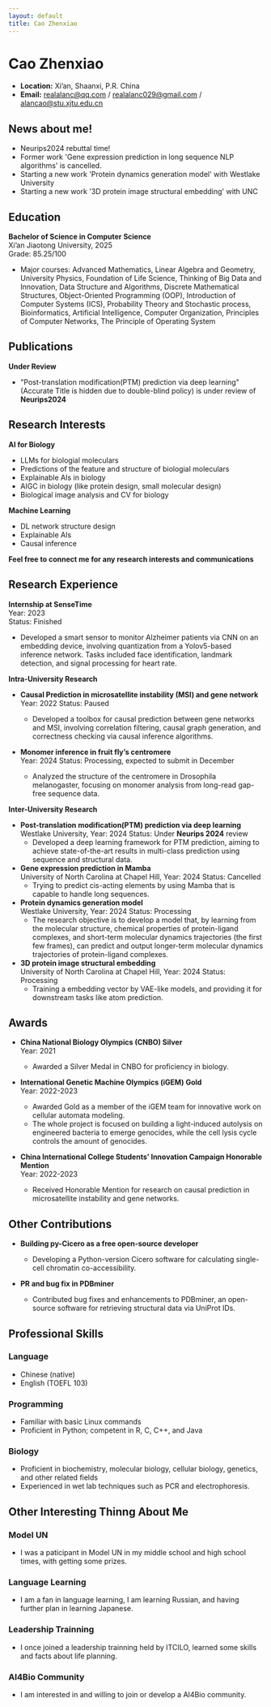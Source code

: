 ```yaml
---
layout: default
title: Cao Zhenxiao
---
```


# Cao Zhenxiao

- **Location:** Xi’an, Shaanxi, P.R. China
- **Email:** realalanc@qq.com / realalanc029@gmail.com / alancao@stu.xjtu.edu.cn
  
## News about me!
- Neurips2024 rebuttal time!
- Former work 'Gene expression prediction in long sequence NLP algorithms' is cancelled.
- Starting a new work 'Protein dynamics generation model' with Westlake University
- Starting a new work '3D protein image structural embedding' with UNC


## Education

**Bachelor of Science in Computer Science**  
Xi’an Jiaotong University, 2025  
Grade: 85.25/100
- Major courses: Advanced Mathematics, Linear Algebra and Geometry, University Physics, Foundation of Life Science, Thinking of Big Data and Innovation, Data Structure and Algorithms, Discrete Mathematical Structures, Object-Oriented Programming (OOP), Introduction of Computer Systems (ICS), Probability Theory and Stochastic process, Bioinformatics, Artificial Intelligence, Computer Organization, Principles of Computer Networks, The Principle of Operating System

## Publications

**Under Review**
- "Post-translation modification(PTM) prediction via deep learning" (Accurate Title is hidden due to double-blind policy) is under review of **Neurips2024**

## Research Interests
**AI for Biology**
- LLMs for biologial moleculars
- Predictions of the feature and structure of biologial moleculars
- Explainable AIs in biology
- AIGC in biology (like protein design, small molecular design)
- Biological image analysis and CV for biology
  
**Machine Learning**
- DL network structure design
- Explainable AIs
- Causal inference

**Feel free to connect me for any research interests and communications** 

## Research Experience

**Internship at SenseTime**  
Year: 2023  
Status: Finished
- Developed a smart sensor to monitor Alzheimer patients via CNN on an embedding device, involving quantization from a Yolov5-based inference network. Tasks included face identification, landmark detection, and signal processing for heart rate.

**Intra-University Research**
- **Causal Prediction in microsatellite instability (MSI) and gene network**  
  Year: 2022
  Status: Paused
  - Developed a toolbox for causal prediction between gene networks and MSI, involving correlation filtering, causal graph generation, and correctness checking via causal inference algorithms.

- **Monomer inference in fruit fly’s centromere**  
  Year: 2024
  Status: Processing, expected to submit in December 
  - Analyzed the structure of the centromere in Drosophila melanogaster, focusing on monomer analysis from long-read gap-free sequence data.

**Inter-University Research**
- **Post-translation modification(PTM) prediction via deep learning**  
  Westlake University, Year: 2024
  Status: Under **Neurips 2024** review 
  - Developed a deep learning framework for PTM prediction, aiming to achieve state-of-the-art results in multi-class prediction using sequence and structural data.
- **Gene expression prediction in Mamba**  
  University of North Carolina at Chapel Hill, Year: 2024
  Status: Cancelled
  - Trying to predict cis-acting elements by using Mamba that is capable to handle long sequences.
- **Protein dynamics generation model**  
  Westlake University, Year: 2024
  Status: Processing
  - The research objective is to develop a model that, by learning from the molecular structure, chemical properties of protein-ligand complexes, and short-term molecular dynamics trajectories (the first few frames), can predict and output longer-term molecular dynamics trajectories of protein-ligand complexes.
- **3D protein image structural embedding**  
  University of North Carolina at Chapel Hill, Year: 2024
  Status: Processing
  - Training a embedding vector by VAE-like models, and providing it for downstream tasks like atom prediction.

## Awards

- **China National Biology Olympics (CNBO) Silver**  
  Year: 2021  
  - Awarded a Silver Medal in CNBO for proficiency in biology.

- **International Genetic Machine Olympics (iGEM) Gold**  
  Year: 2022-2023  
  - Awarded Gold as a member of the iGEM team for innovative work on cellular automata modeling.
  - The whole project is focused on building a light-induced autolysis on engineered bacteria to emerge genocides,
 while the cell lysis cycle controls the amount of genocides.

- **China International College Students’ Innovation Campaign Honorable Mention**  
  Year: 2022-2023  
  - Received Honorable Mention for research on causal prediction in microsatellite instability and gene networks.

## Other Contributions

- **Building py-Cicero as a free open-source developer**  
  - Developing a Python-version Cicero software for calculating single-cell chromatin co-accessibility.

- **PR and bug fix in PDBminer**  
  - Contributed bug fixes and enhancements to PDBminer, an open-source software for retrieving structural data via UniProt IDs.

## Professional Skills

### Language
- Chinese (native)
- English (TOEFL 103)

### Programming
- Familiar with basic Linux commands
- Proficient in Python; competent in R, C, C++, and Java

### Biology
- Proficient in biochemistry, molecular biology, cellular biology, genetics, and other related fields
- Experienced in wet lab techniques such as PCR and electrophoresis.

## Other Interesting Thinng About Me

### Model UN
- I was a paticipant in Model UN in my middle school and high school times, with getting some prizes.

### Language Learning
- I am a fan in language learning, I am learning Russian, and having further plan in learning Japanese.

### Leadership Trainning
- I once joined a leadership trainning held by ITCILO, learned some skills and facts about life planning.

### AI4Bio Community
- I am interested in and willing to join or develop a AI4Bio community.
